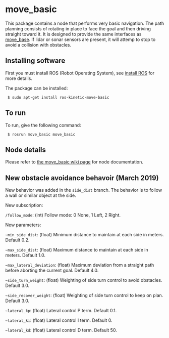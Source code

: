 
# move_basic

This package contains a node that performs very basic navigation.
The path planning consists of rotating in place to face the goal and then
driving straight toward it.  It is designed to provide the same interfaces as 
[move_base](http://wiki.ros.org/move_base). If lidar or sonar sensors are 
present, it will attemp to stop to avoid a collision with obstacles.

## Installing software

First you must install ROS (Robot Operating System),
see [install ROS](http://wiki.ros.org/ROS/Installation) for more details.

The package can be installed:

     $ sudo apt-get install ros-kinetic-move-basic
     
## To run

To run, give the following command:

     $ rosrun move_basic move_basic

## Node details

Please refer to [the move_basic wiki page](http://wiki.ros.org/move_basic) for node documentation.

## New obstacle avoidance behavoir (March 2019)

New behavior was added in the `side_dist` branch.  The behavior is to
follow a wall or similar object at the side.

New subscription:

`/follow_mode`: (int) Follow mode: 0 None, 1 Left, 2 Right.


New parameters:

`~min_side_dist`: (float) Minimum distance to maintain at each side in
meters.  Default 0.2.

`~max_side_dist`: (float) Maximum distance to maintain at each side in
meters.  Default 1.0.

`~max_lateral_deviation`: (float) Maximum deviation from a straight path
before aborting the current goal. Default 4.0.

`~side_turn_weight`: (float) Weighting of side turn control to avoid obstacles. Default 3.0.

`~side_recover_weight`: (float) Weighting of side turn control to keep on plan. Default 3.0.

`~lateral_kp`: (float) Lateral control P term. Default 0.1.

`~lateral_ki`: (float) Lateral control I term. Default 0.

`~lateral_kd`: (float) Lateral control D term. Default 50.

